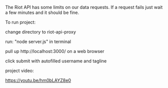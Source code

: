 The Riot API has some limits on our data requests. If a request fails just wait a few minutes and it should be fine.

To run project: 

  change directory to riot-api-proxy
  
  run: "node server.js" in terminal

  pull up http://localhost:3000/ on a web browser

  click submit with autofilled username and tagline

project video:

https://youtu.be/hm0bLAYZ8e0
